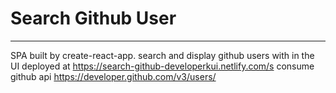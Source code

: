 # Search Github User
------
SPA built by create-react-app.
search and display github users with in the UI
deployed at https://search-github-developerkui.netlify.com/s
consume github api
https://developer.github.com/v3/users/
